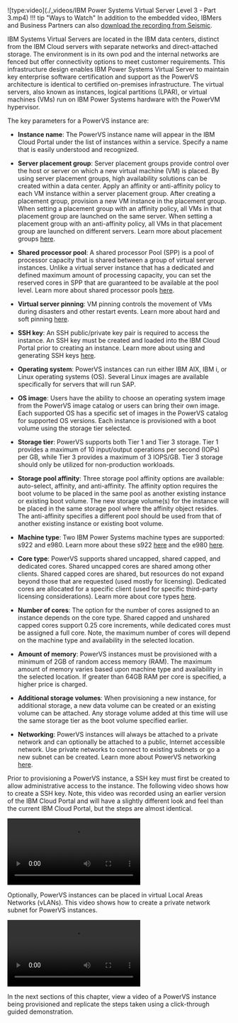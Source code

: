 ![type:video](./_videos/IBM Power Systems Virtual Server Level 3 - Part 3.mp4)
!!! tip "Ways to Watch"
    In addition to the embedded video, IBMers and Business Partners can also <a href="https://ibm.seismic.com/Link/Content/DC4FdB8T2dBCGGTTfc9f97JRXDQ8" target="_blank">download the recording from Seismic</a>.

IBM Systems Virtual Servers are located in the IBM data centers, distinct from the IBM Cloud servers with separate networks and direct-attached storage. The environment is in its own pod and the internal networks are fenced but offer connectivity options to meet customer requirements. This infrastructure design enables IBM Power Systems Virtual Server to maintain key enterprise software certification and support as the PowerVS architecture is identical to certified on-premises infrastructure. The virtual servers, also known as instances, logical partitions (LPAR), or virtual machines (VMs) run on IBM Power Systems hardware with the PowerVM hypervisor.

The key parameters for a PowerVS instance are:

- **Instance name**: The PowerVS instance name will appear in the IBM Cloud Portal under the list of instances within a service. Specify a name that is easily understood and recognized.

- **Server placement group**: Server placement groups provide control over the host or server on which a new virtual machine (VM) is placed. By using server placement groups, high availability solutions can be created within a data center. Apply an affinity or anti-affinity policy to each VM instance within a server placement group. After creating a placement group, provision a new VM instance in the placement group. When setting a placement group with an affinity policy, all VMs in that placement group are launched on the same server. When setting a placement group with an anti-affinity policy, all VMs in that placement group are launched on different servers. Learn more about placement groups <a href="https://cloud.ibm.com/docs/power-iaas?topic=power-iaas-placement-groups" target="_blank">here</a>.

- **Shared processor pool**: A shared processor Pool (SPP) is a pool of processor capacity that is shared between a group of virtual server instances. Unlike a virtual server instance that has a dedicated and defined maximum amount of processing capacity, you can set the reserved cores in SPP that are guaranteed to be available at the pool level. Learn more about shared processor pools <a href="https://cloud.ibm.com/docs/power-iaas?topic=power-iaas-manage-SPP" target="_blank">here</a>.
  
- **Virtual server pinning**: VM pinning controls the movement of VMs during disasters and other restart events. Learn more about hard and soft pinning <a href="https://cloud.ibm.com/docs/power-iaas?topic=power-iaas-power-iaas-faqs#pinning" target="_blank">here</a>.

- **SSH key**: An SSH public/private key pair is required to access the instance. An SSH key must be created and loaded into the IBM Cloud Portal prior to creating an instance. Learn more about using and generating SSH keys <a href="https://cloud.ibm.com/docs/ssh-keys?topic=ssh-keys-adding-an-ssh-key" target="_blank">here</a>.

- **Operating system**: PowerVS instances can run either IBM AIX, IBM i, or Linux operating systems (OS). Several Linux images are available specifically for servers that will run SAP.

- **OS image**: Users have the ability to choose an operating system image from the PowerVS image catalog or users can bring their own image. Each supported OS has a specific set of images in the PowerVS catalog for supported OS versions. Each instance is provisioned with a boot volume using the storage tier selected.

- **Storage tier**: PowerVS supports both Tier 1 and Tier 3 storage. Tier 1 provides a maximum of 10 input/output operations per second (IOPs) per GB, while Tier 3 provides a maximum of 3 IOPS/GB. Tier 3 storage should only be utilized for non-production workloads.

- **Storage pool affinity**: Three storage pool affinity options are available: auto-select, affinity, and anti-affinity. The affinity option requires the boot volume to be placed in the same pool as another existing instance or existing boot volume. The new storage volume(s) for the instance will be placed in the same storage pool where the affinity object resides. The anti-affinity specifies a different pool should be used from that of another existing instance or existing boot volume.

- **Machine type**: Two IBM Power Systems machine types are supported: s922 and e980. Learn more about these s922 <a href="https://www.ibm.com/products/power-system-s922" target="_blank">here</a> and the e980 <a href="https://www.ibm.com/products/power-system-e980" target="blank">here</a>.

- **Core type**: PowerVS supports shared uncapped, shared capped, and dedicated cores. Shared uncapped cores are shared among other clients. Shared capped cores are shared, but resources do not expand beyond those that are requested (used mostly for licensing). Dedicated cores are allocated for a specific client (used for specific third-party licensing considerations). Learn more about core types <a href="https://cloud.ibm.com/docs/power-iaas?topic=power-iaas-power-iaas-faqs#processor" target="_blank">here</a>.

- **Number of cores**: The option for the number of cores assigned to an instance depends on the core type. Shared capped and unshared capped cores support 0.25 core increments, while dedicated cores must be assigned a full core. Note, the maximum number of cores will depend on the machine type and availability in the selected location.

- **Amount of memory**: PowerVS instances must be provisioned with a minimum of 2GB of random access memory (RAM). The maximum amount of memory varies based upon machine type and availability in the selected location. If greater than 64GB RAM per core is specified, a higher price is charged.

- **Additional storage volumes**: When provisioning a new instance, for additional storage, a new data volume can be created or an existing volume can be attached. Any storage volume added at this time will use the same storage tier as the boot volume specified earlier.

- **Networking**: PowerVS instances will always be attached to a private network and can optionally be attached to a public, Internet accessible network. Use private networks to connect to existing subnets or go a new subnet can be created. Learn more about PowerVS networking <a href="https://cloud.ibm.com/docs/power-iaas?topic=power-iaas-network-architecture-diagrams" target="_blank">here</a>.

Prior to provisioning a PowerVS instance, a SSH key must first be created to allow administrative access to the instance. The following video shows how to create a SSH key.  Note, this video was recorded using an earlier version of the IBM Cloud Portal and will have a slightly different look and feel than the current IBM Cloud Portal, but the steps are almost identical.

![type:video](./_videos/Provision-SSH-Key-final.mp4)

Optionally, PowerVS instances can be placed in virtual Local Areas Networks (vLANs). This video shows how to create a private network subnet for PowerVS instances. 

![type:video](./_videos/Provision-a-Subnet-final.mp4)

In the next sections of this chapter, view a video of a PowerVS instance being provisioned and replicate the steps taken using a click-through guided demonstration.
